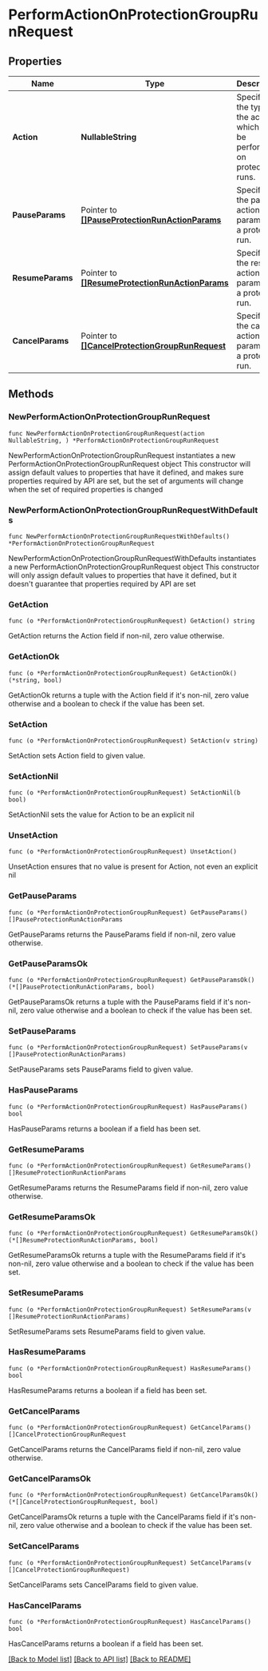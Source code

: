# PerformActionOnProtectionGroupRunRequest

## Properties

Name | Type | Description | Notes
------------ | ------------- | ------------- | -------------
**Action** | **NullableString** | Specifies the type of the action which will be performed on protection runs. | 
**PauseParams** | Pointer to [**[]PauseProtectionRunActionParams**](PauseProtectionRunActionParams.md) | Specifies the pause action params for a protection run. | [optional] 
**ResumeParams** | Pointer to [**[]ResumeProtectionRunActionParams**](ResumeProtectionRunActionParams.md) | Specifies the resume action params for a protection run. | [optional] 
**CancelParams** | Pointer to [**[]CancelProtectionGroupRunRequest**](CancelProtectionGroupRunRequest.md) | Specifies the cancel action params for a protection run. | [optional] 

## Methods

### NewPerformActionOnProtectionGroupRunRequest

`func NewPerformActionOnProtectionGroupRunRequest(action NullableString, ) *PerformActionOnProtectionGroupRunRequest`

NewPerformActionOnProtectionGroupRunRequest instantiates a new PerformActionOnProtectionGroupRunRequest object
This constructor will assign default values to properties that have it defined,
and makes sure properties required by API are set, but the set of arguments
will change when the set of required properties is changed

### NewPerformActionOnProtectionGroupRunRequestWithDefaults

`func NewPerformActionOnProtectionGroupRunRequestWithDefaults() *PerformActionOnProtectionGroupRunRequest`

NewPerformActionOnProtectionGroupRunRequestWithDefaults instantiates a new PerformActionOnProtectionGroupRunRequest object
This constructor will only assign default values to properties that have it defined,
but it doesn't guarantee that properties required by API are set

### GetAction

`func (o *PerformActionOnProtectionGroupRunRequest) GetAction() string`

GetAction returns the Action field if non-nil, zero value otherwise.

### GetActionOk

`func (o *PerformActionOnProtectionGroupRunRequest) GetActionOk() (*string, bool)`

GetActionOk returns a tuple with the Action field if it's non-nil, zero value otherwise
and a boolean to check if the value has been set.

### SetAction

`func (o *PerformActionOnProtectionGroupRunRequest) SetAction(v string)`

SetAction sets Action field to given value.


### SetActionNil

`func (o *PerformActionOnProtectionGroupRunRequest) SetActionNil(b bool)`

 SetActionNil sets the value for Action to be an explicit nil

### UnsetAction
`func (o *PerformActionOnProtectionGroupRunRequest) UnsetAction()`

UnsetAction ensures that no value is present for Action, not even an explicit nil
### GetPauseParams

`func (o *PerformActionOnProtectionGroupRunRequest) GetPauseParams() []PauseProtectionRunActionParams`

GetPauseParams returns the PauseParams field if non-nil, zero value otherwise.

### GetPauseParamsOk

`func (o *PerformActionOnProtectionGroupRunRequest) GetPauseParamsOk() (*[]PauseProtectionRunActionParams, bool)`

GetPauseParamsOk returns a tuple with the PauseParams field if it's non-nil, zero value otherwise
and a boolean to check if the value has been set.

### SetPauseParams

`func (o *PerformActionOnProtectionGroupRunRequest) SetPauseParams(v []PauseProtectionRunActionParams)`

SetPauseParams sets PauseParams field to given value.

### HasPauseParams

`func (o *PerformActionOnProtectionGroupRunRequest) HasPauseParams() bool`

HasPauseParams returns a boolean if a field has been set.

### GetResumeParams

`func (o *PerformActionOnProtectionGroupRunRequest) GetResumeParams() []ResumeProtectionRunActionParams`

GetResumeParams returns the ResumeParams field if non-nil, zero value otherwise.

### GetResumeParamsOk

`func (o *PerformActionOnProtectionGroupRunRequest) GetResumeParamsOk() (*[]ResumeProtectionRunActionParams, bool)`

GetResumeParamsOk returns a tuple with the ResumeParams field if it's non-nil, zero value otherwise
and a boolean to check if the value has been set.

### SetResumeParams

`func (o *PerformActionOnProtectionGroupRunRequest) SetResumeParams(v []ResumeProtectionRunActionParams)`

SetResumeParams sets ResumeParams field to given value.

### HasResumeParams

`func (o *PerformActionOnProtectionGroupRunRequest) HasResumeParams() bool`

HasResumeParams returns a boolean if a field has been set.

### GetCancelParams

`func (o *PerformActionOnProtectionGroupRunRequest) GetCancelParams() []CancelProtectionGroupRunRequest`

GetCancelParams returns the CancelParams field if non-nil, zero value otherwise.

### GetCancelParamsOk

`func (o *PerformActionOnProtectionGroupRunRequest) GetCancelParamsOk() (*[]CancelProtectionGroupRunRequest, bool)`

GetCancelParamsOk returns a tuple with the CancelParams field if it's non-nil, zero value otherwise
and a boolean to check if the value has been set.

### SetCancelParams

`func (o *PerformActionOnProtectionGroupRunRequest) SetCancelParams(v []CancelProtectionGroupRunRequest)`

SetCancelParams sets CancelParams field to given value.

### HasCancelParams

`func (o *PerformActionOnProtectionGroupRunRequest) HasCancelParams() bool`

HasCancelParams returns a boolean if a field has been set.


[[Back to Model list]](../README.md#documentation-for-models) [[Back to API list]](../README.md#documentation-for-api-endpoints) [[Back to README]](../README.md)


